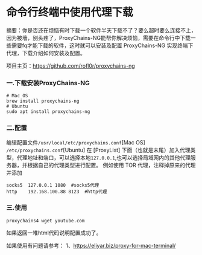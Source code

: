 # 命令行终端中使用代理下载


摘要：你是否还在烦恼有时下载一个软件半天下载不了？要么超时要么连接不上，因为被墻，别头疼了，ProxyChains-NG能帮你解决烦恼，需要在命令行中下载一些需要fq才能下载的软件，这时就可以安装及配置 ProxyChains-NG 实现终端下代理，下载介绍如何安装及配置。

<!-- more -->
项目主页：<https://github.com/rofl0r/proxychains-ng>
### 一.下载安装ProxyChains-NG
    # Mac OS
    brew install proxychains-ng
    # Ubuntu
    sudo apt install proxychains-ng

### 二.配置
编辑配置文件`/usr/local/etc/proxychains.conf`[Mac OS] `/etc/proxychains.conf`[Ubuntu]
在 [ProxyList] 下面（也就是末尾）加入代理类型，代理地址和端口，可以选择本地`127.0.0.1`,也可以选择局域网内的其他代理服务器，并根据自己的代理类型进行配置。
例如使用 TOR 代理，注释掉原来的代理并添加

    socks5  127.0.0.1 1080  #socks5代理
    http    192.168.100.88 8123  #http代理

### 三.使用

    proxychains4 wget youtube.com

如果返回一堆html代码说明配置成功了。

如果使用有问题请参考：
1、<https://eliyar.biz/proxy-for-mac-terminal/>

